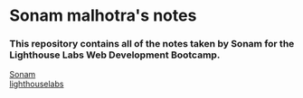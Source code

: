# Sonam malhotra's notes
### This repository contains all of the notes taken by Sonam for the Lighthouse Labs Web Development Bootcamp.

[Sonam](https://github.com/Smalhotra1996)  
[lighthouselabs](https://www.lighthouselabs.ca/)